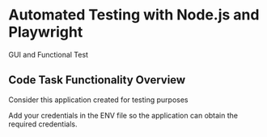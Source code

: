# Automated Testing with Node.js and Playwright

GUI and Functional Test

## Code Task Functionality Overview

Consider this application created for testing purposes

Add your credentials in the ENV file so the application can obtain the required credentials.

